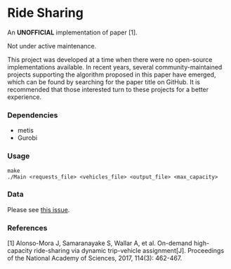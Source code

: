 # Ride Sharing

An __UNOFFICIAL__ implementation of paper [1].

Not under active maintenance.

This project was developed at a time when there were no open-source implementations available.
In recent years, several community-maintained projects supporting the algorithm proposed in this paper have emerged, which can be found by searching for the paper title on GitHub. It is recommended that those interested turn to these projects for a better experience.

### Dependencies

- metis
- Gurobi

### Usage

```
make
./Main <requests_file> <vehicles_file> <output_file> <max_capacity>
```

### Data

Please see [this issue](https://github.com/MetaZuo/RideSharing/issues/1).


### References

[1] Alonso-Mora J, Samaranayake S, Wallar A, et al. On-demand high-capacity ride-sharing via dynamic trip-vehicle assignment[J]. Proceedings of the National Academy of Sciences, 2017, 114(3): 462-467.
